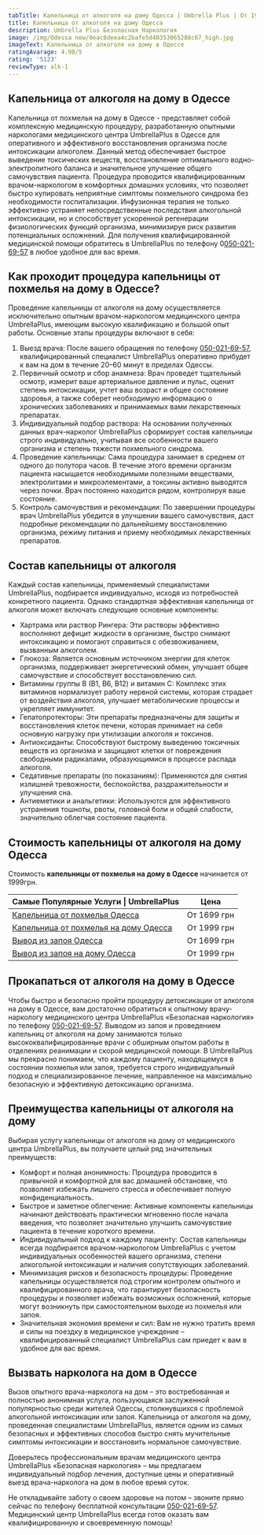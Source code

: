 ```yaml
---
tabTitle: Капельница от алкоголя на дому Одесса | Umbrella Plus | От 1999 грн
title: Капельница от алкоголя на дому Одесса
description: Umbrella Plus Безопасная Наркология
image: /img/Odessa new/0eac8deea4c2bafe5d40353065288c67_high.jpg
imageText: Капельница от алкоголя на дому в Одессе
ratingAvarage: 4.98/5
rating: '5123'
reviewType: alk-1
---
```


## Капельница от алкоголя на дому в Одессе

Капельница от похмелья на дому в Одессе - представляет собой комплексную медицинскую процедуру, разработанную опытными наркологами медицинского центра UmbrellaPlus в Одессе для оперативного и эффективного восстановления организма после интоксикации алкоголем. Данный метод обеспечивает быстрое выведение токсических веществ, восстановление оптимального водно-электролитного баланса и значительное улучшение общего самочувствия пациента. Процедура проводится квалифицированным врачом-наркологом в комфортных домашних условиях, что позволяет быстро купировать неприятные симптомы похмельного синдрома без необходимости госпитализации. Инфузионная терапия не только эффективно устраняет непосредственные последствия алкогольной интоксикации, но и способствует ускоренной регенерации физиологических функций организма, минимизируя риск развития потенциальных осложнений. Для получения квалифицированной медицинской помощи обратитесь в UmbrellaPlus по телефону 0[050-021-69-57](tel:0500216957) в любое удобное для вас время.

## Как проходит процедура капельницы от похмелья на дому в Одессе?

Проведение капельницы от алкоголя на дому осуществляется исключительно опытным врачом-наркологом медицинского центра UmbrellaPlus, имеющим высокую квалификацию и большой опыт работы. Основные этапы процедуры включают в себя:

1. Выезд врача: После вашего обращения по телефону [050-021-69-57](tel:0500216957), квалифицированный специалист UmbrellaPlus оперативно прибудет к вам на дом в течение 20–60 минут в пределах Одессы.
2. Первичный осмотр и сбор анамнеза: Врач проведет тщательный осмотр, измерит ваше артериальное давление и пульс, оценит степень интоксикации, учтет ваш возраст и общее состояние здоровья, а также соберет необходимую информацию о хронических заболеваниях и принимаемых вами лекарственных препаратах.
3. Индивидуальный подбор раствора: На основании полученных данных врач-нарколог UmbrellaPlus сформирует состав капельницы строго индивидуально, учитывая все особенности вашего организма и степень тяжести похмельного синдрома.
4. Проведение капельницы: Сама процедура занимает в среднем от одного до полутора часов. В течение этого времени организм пациента насыщается необходимыми полезными веществами, электролитами и микроэлементами, а токсины активно выводятся через почки. Врач постоянно находится рядом, контролируя ваше состояние.
5. Контроль самочувствия и рекомендации: По завершении процедуры врач UmbrellaPlus убедится в улучшении вашего самочувствия, даст подробные рекомендации по дальнейшему восстановлению организма, режиму питания и приему необходимых лекарственных препаратов.

## Состав капельницы от алкоголя

Каждый состав капельницы, применяемый специалистами UmbrellaPlus, подбирается индивидуально, исходя из потребностей конкретного пациента. Однако стандартная эффективная капельница от алкоголя может включать следующие основные компоненты:

* Хартрама или раствор Рингера: Эти растворы эффективно восполняют дефицит жидкости в организме, быстро снимают интоксикацию и помогают справиться с обезвоживанием, вызванным алкоголем.
* Глюкоза: Является основным источником энергии для клеток организма, поддерживает энергетический обмен, улучшает общее самочувствие и способствует восстановлению сил.
* Витамины группы В (В1, В6, В12) и витамин С: Комплекс этих витаминов нормализует работу нервной системы, которая страдает от воздействия алкоголя, улучшает метаболические процессы и укрепляет иммунитет.
* Гепатопротекторы: Эти препараты предназначены для защиты и восстановления клеток печени, которая принимает на себя основную нагрузку при утилизации алкоголя и токсинов.
* Антиоксиданты: Способствуют быстрому выведению токсичных веществ из организма и защищают клетки от повреждения свободными радикалами, образующимися в процессе распада алкоголя.
* Седативные препараты (по показаниям): Применяются для снятия излишней тревожности, беспокойства, раздражительности и улучшения сна.
* Антиеметики и анальгетики: Используются для эффективного устранения тошноты, рвоты, головной боли и общей слабости, значительно облегчая состояние пациента.

## Стоимость капельницы от алкоголя на дому Одесса

Стоимость **капельницы от похмелья на дому в Одессе** начинается от 1999грн.

| Самые Популярные Услуги \| UmbrellaPlus                                                                    | Цена        |
| ---------------------------------------------------------------------------------------------------------- | ----------- |
| [Капельница от похмелья Одесса](https://umbrella-plus.com.ua/kapelnica-ot-alkogolia-od/)                   | От 1699 грн |
| [Капельница от похмелья на дому Одесса](https://umbrella-plus.com.ua/kapelnica-ot-alkogolizma-na-domy-od/) | От 1999 грн |
| [Вывод из запоя Одесса](https://umbrella-plus.com.ua/vivod-iz-zapoia-od/)                                  | От 1699 грн |
| [Вывод из запоя на дому Одесса](https://umbrella-plus.com.ua/vivod-iz-zapoia-na-domy-od/)                  | От 1999 грн |

## Прокапаться от алкоголя на дому в Одессе

Чтобы быстро и безопасно пройти процедуру детоксикации от алкоголя на дому в Одессе, вам достаточно обратиться к опытному врачу-наркологу медицинского центра UmbrellaPlus «Безопасная наркология» по телефону [050-021-69-57](tel:0500216957). Выводом из запоя и проведением капельниц от алкоголя на дому занимаются только высококвалифицированные врачи с обширным опытом работы в отделениях реанимации и скорой медицинской помощи. В UmbrellaPlus мы прекрасно понимаем, что каждому пациенту, находящемуся в состоянии похмелья или запоя, требуется строго индивидуальный подход и специализированное лечение, направленное на максимально безопасную и эффективную детоксикацию организма.

## Преимущества капельницы от алкоголя на дому

Выбирая услугу капельницы от алкоголя на дому от медицинского центра UmbrellaPlus, вы получаете целый ряд значительных преимуществ:

* Комфорт и полная анонимность: Процедура проводится в привычной и комфортной для вас домашней обстановке, что позволяет избежать лишнего стресса и обеспечивает полную конфиденциальность.
* Быстрое и заметное облегчение: Активные компоненты капельницы начинают действовать практически мгновенно после начала введения, что позволяет значительно улучшить самочувствие пациента в течение короткого времени.
* Индивидуальный подход к каждому пациенту: Состав капельницы всегда подбирается врачом-наркологом UmbrellaPlus с учетом индивидуальных особенностей вашего организма, степени алкогольной интоксикации и наличия сопутствующих заболеваний.
* Минимизация рисков и безопасность процедуры: Проведение капельницы осуществляется под строгим контролем опытного и квалифицированного врача, что гарантирует безопасность процедуры и позволяет избежать возможных осложнений, которые могут возникнуть при самостоятельном выходе из похмелья или запоя.
* Значительная экономия времени и сил: Вам не нужно тратить время и силы на поездку в медицинское учреждение – квалифицированный специалист UmbrellaPlus сам приедет к вам в удобное для вас время.

## Вызвать нарколога на дом в Одессе

Вызов опытного врача-нарколога на дом – это востребованная и полностью анонимная услуга, пользующаяся заслуженной популярностью среди жителей Одессы, столкнувшихся с проблемой алкогольной интоксикации или запоя. Капельница от алкоголя на дому, проведенная специалистами UmbrellaPlus, является одним из самых безопасных и эффективных способов быстро снять мучительные симптомы интоксикации и восстановить нормальное самочувствие.

Доверьтесь профессиональным врачам медицинского центра UmbrellaPlus «Безопасная наркология» – мы предлагаем индивидуальный подбор лечения, доступные цены и оперативный выезд врача-нарколога на дом в любое время суток.

Не откладывайте заботу о своем здоровье на потом – звоните прямо сейчас по телефону бесплатной консультации [050-021-69-57](tel:0500216957). Медицинский центр UmbrellaPlus всегда готов оказать вам квалифицированную и своевременную помощь!
